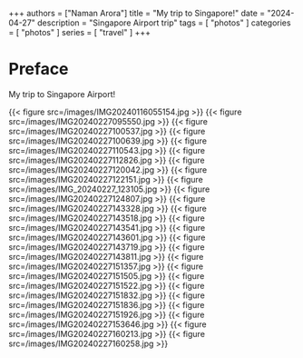 +++
authors = ["Naman Arora"]
title = "My trip to Singapore!"
date = "2024-04-27"
description = "Singapore Airport trip"
tags = [
    "photos"
]
categories = [
    "photos"
]
series = [
    "travel"
]
+++

# Preface

My trip to Singapore Airport!

{{< figure src=/images/IMG20240116055154.jpg >}}
{{< figure src=/images/IMG20240227095550.jpg >}}
{{< figure src=/images/IMG20240227100537.jpg >}}
{{< figure src=/images/IMG20240227100639.jpg >}}
{{< figure src=/images/IMG20240227110543.jpg >}}
{{< figure src=/images/IMG20240227112826.jpg >}}
{{< figure src=/images/IMG20240227120042.jpg >}}
{{< figure src=/images/IMG20240227122151.jpg >}}
{{< figure src=/images/IMG_20240227_123105.jpg >}}
{{< figure src=/images/IMG20240227124807.jpg >}}
{{< figure src=/images/IMG20240227143328.jpg >}}
{{< figure src=/images/IMG20240227143518.jpg >}}
{{< figure src=/images/IMG20240227143541.jpg >}}
{{< figure src=/images/IMG20240227143601.jpg >}}
{{< figure src=/images/IMG20240227143719.jpg >}}
{{< figure src=/images/IMG20240227143811.jpg >}}
{{< figure src=/images/IMG20240227151357.jpg >}}
{{< figure src=/images/IMG20240227151505.jpg >}}
{{< figure src=/images/IMG20240227151522.jpg >}}
{{< figure src=/images/IMG20240227151832.jpg >}}
{{< figure src=/images/IMG20240227151836.jpg >}}
{{< figure src=/images/IMG20240227151926.jpg >}}
{{< figure src=/images/IMG20240227153646.jpg >}}
{{< figure src=/images/IMG20240227160213.jpg >}}
{{< figure src=/images/IMG20240227160258.jpg >}}